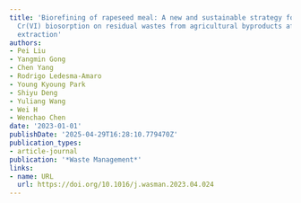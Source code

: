 ```yaml
---
title: 'Biorefining of rapeseed meal: A new and sustainable strategy for improving
  Cr(VI) biosorption on residual wastes from agricultural byproducts after phenolic
  extraction'
authors:
- Pei Liu
- Yangmin Gong
- Chen Yang
- Rodrigo Ledesma‐Amaro
- Young Kyoung Park
- Shiyu Deng
- Yuliang Wang
- Wei H
- Wenchao Chen
date: '2023-01-01'
publishDate: '2025-04-29T16:28:10.779470Z'
publication_types:
- article-journal
publication: '*Waste Management*'
links:
- name: URL
  url: https://doi.org/10.1016/j.wasman.2023.04.024
---
```

